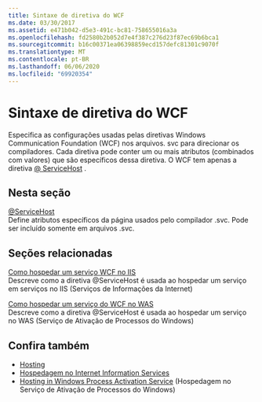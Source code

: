 ```yaml
---
title: Sintaxe de diretiva do WCF
ms.date: 03/30/2017
ms.assetid: e471b042-d5e3-491c-bc81-758655016a3a
ms.openlocfilehash: fd2580b2b052d7e4f387c276d23f87ec69b6bca1
ms.sourcegitcommit: b16c00371ea06398859ecd157defc81301c9070f
ms.translationtype: MT
ms.contentlocale: pt-BR
ms.lasthandoff: 06/06/2020
ms.locfileid: "69920354"
---
```

# <a name="wcf-directive-syntax"></a>Sintaxe de diretiva do WCF
Especifica as configurações usadas pelas diretivas Windows Communication Foundation (WCF) nos arquivos. svc para direcionar os compiladores. Cada diretiva pode conter um ou mais atributos (combinados com valores) que são específicos dessa diretiva. O WCF tem apenas a diretiva [ \@ ServiceHost](servicehost.md) .  
  
## <a name="in-this-section"></a>Nesta seção  
 [@ServiceHost](servicehost.md)  
 Define atributos específicos da página usados pelo compilador .svc. Pode ser incluído somente em arquivos .svc.  
  
## <a name="related-sections"></a>Seções relacionadas  
 [Como hospedar um serviço WCF no IIS](../../../wcf/feature-details/how-to-host-a-wcf-service-in-iis.md)  
 Descreve como a diretiva @ServiceHost é usada ao hospedar um serviço em serviços no IIS (Serviços de Informações da Internet)  
  
 [Como hospedar um serviço do WCF no WAS](../../../wcf/feature-details/how-to-host-a-wcf-service-in-was.md)  
 Descreve como a diretiva @ServiceHost é usada ao hospedar um serviço no WAS (Serviço de Ativação de Processos do Windows)  
  
## <a name="see-also"></a>Confira também

- [Hosting](../../../wcf/feature-details/hosting.md)
- [Hospedagem no Internet Information Services](../../../wcf/feature-details/hosting-in-internet-information-services.md)
- [Hosting in Windows Process Activation Service](../../../wcf/feature-details/hosting-in-windows-process-activation-service.md) (Hospedagem no Serviço de Ativação de Processos do Windows)
